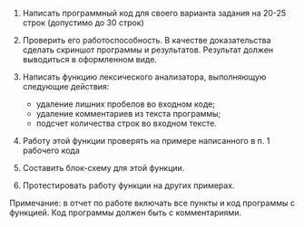 1. Написать программный код для своего варианта задания на 20-25 строк (допустимо до 30 строк)
2. Проверить его работоспособность. В качестве доказательства сделать скриншот программы и результатов. Результат должен выводиться в оформленном виде.
3. Написать функцию лексического анализатора, выполняющую следующие действия: 
	- удаление лишних пробелов во входном коде;
	- удаление комментариев из текста программы;
	- подсчет количества строк во входном тексте.

4. Работу этой функции проверять на примере написанного в п. 1 рабочего кода
5. Составить блок-схему для этой функции.
6. Протестировать работу функции на других примерах.
  
Примечание: в отчет по работе включать все пункты и код программы с функцией. Код программы должен быть с комментариями.